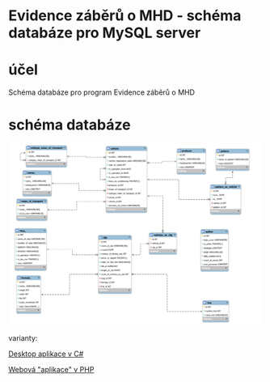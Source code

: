 # Evidence záběrů o MHD - schéma databáze pro MySQL server

# účel
Schéma databáze pro program Evidence záběrů o MHD

# schéma databáze
![image info](schema_database.svg)

varianty:

[Desktop aplikace v C#](https://github.com/Martin-Hamacek-05/evidence_clip_about_public-transport)

[Webová "aplikace" v PHP](https://github.com/Martin-Hamacek-05/web_app_ev_clip_about_p_transport)
